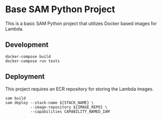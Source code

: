 # Base SAM Python Project
This is a basic SAM Python project that utilizes Docker based images for Lambda.

## Development
```shell
docker-compose build
docker-compose run tests
```

## Deployment
This project requires an ECR repository for storing the Lambda images.

```shell
sam build
sam deploy --stack-name ${STACK_NAME} \
           --image-repository ${IMAGE_REPO} \
           --capabilities CAPABILITY_NAMED_IAM
```
